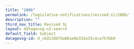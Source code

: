 ```yaml
---
title: "2006"
permalink: /legislative-notifications/revised-sl/2006/
description: ""
third_nav_title: Revised SL
layout: datagovsg-v2-search
default_field: Subject
datagovsg-id: d_cbd13dbfda8b1e0e332e35c4ca757bb9
---
```

